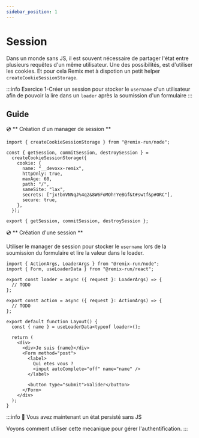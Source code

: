 ```yaml
---
sidebar_position: 1
---
```


# Session

Dans un monde sans JS, il est souvent nécessaire de partager l'état entre plusieurs requêtes d'un même utilisateur. Une des possibilités, est d'utiliser les cookies. Et pour cela Remix met à dispotion un petit helper `createCookieSessionStorage`.

:::info Exercice
1-Créer un session pour stocker le `username` d'un utilisateur afin de pouvoir la lire dans un `loader` après la soumission d'un formulaire
:::

## Guide

💿 ** Création d'un manager de session **

```tsx title="app/utils/user-session.server.ts"
import { createCookieSessionStorage } from "@remix-run/node";

const { getSession, commitSession, destroySession } =
  createCookieSessionStorage({
    cookie: {
      name: "__devoxx-remix",
      httpOnly: true,
      maxAge: 60,
      path: "/",
      sameSite: "lax",
      secrets: ["jx!bnVNNqJ%4q2&8W6FoMOh!YeBGf&t#swtf&p#ORC"],
      secure: true,
    },
  });

export { getSession, commitSession, destroySession };
```

💿 ** Création d'une session **

Utiliser le manager de session pour stocker le `username` lors de la soumission du formulaire et lire la valeur dans le loader.

```tsx title="app/utils/user-session.server.ts"
import { ActionArgs, LoaderArgs } from "@remix-run/node";
import { Form, useLoaderData } from "@remix-run/react";

export const loader = async ({ request }: LoaderArgs) => {
  // TODO
};

export const action = async ({ request }: ActionArgs) => {
  // TODO
};

export default function Layout() {
  const { name } = useLoaderData<typeof loader>();

  return (
    <div>
      <div>Je suis {name}</div>
      <Form method="post">
        <label>
          Qui etes vous ?
          <input autoComplete="off" name="name" />
        </label>

        <button type="submit">Valider</button>
      </Form>
    </div>
  );
}
```

:::info 👏 Vous avez maintenant un état persisté sans JS

Voyons comment utiliser cette mecanique pour gérer l'authentification.
:::
